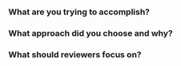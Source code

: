 <!--
  This pull request template provides suggested sections for framing your work.
  You're welcome to change or remove headers if it doesn't fit your use case. :) 
-->

### What are you trying to accomplish?

### What approach did you choose and why?

### What should reviewers focus on?
